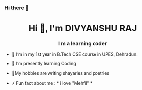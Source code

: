 ### Hi there 👋

<h1 align="center">Hi 👋, I'm DIVYANSHU RAJ</h1>
<h3 align="center">I m a learning coder</h3>

- 🔭 I’m in my 1st year in B.Tech CSE course in UPES, Dehradun.
- 🌱 I’m presently learning Coding
- 💬My hobbies are writing shayaries and poetries

- ⚡ Fun fact about me :  * i love "Mehfil" *

